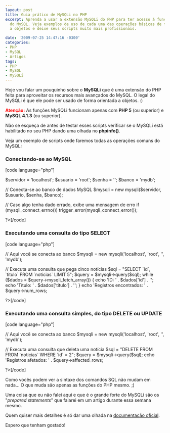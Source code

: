 ```yaml
---
layout: post
title: Guia prático de MySQLi no PHP
excerpt: Aprenda a usar a extensão MySQLi do PHP para ter acesso á funções avançadas
  do MySQL. Veja exemplos de uso de cada uma das operações básicas de fomra orientada
  a objetos e deixe seus scripts muito mais profissionais.

date: '2009-07-25 14:47:16 -0300'
categories:
- PHP
- MySQL
- Artigos
tags:
- PHP
- MySQL
- MySQLi
---
```

<p>Hoje vou falar um pouquinho sobre o <strong>MySQLi</strong> que é uma extensão do PHP feita para aproveitar os recursos mais avançados do MySQL. O legal do MySQLi é que ele pode ser usado de forma orientada a objetos. :)</p>
<p><strong style="color: red">Atenção:</strong> As funções MySQLi funcionam apenas com <strong>PHP 5</strong> (ou superior) e <strong>MySQL 4.1.3</strong> (ou superior).</p>
<p>Não se esqueça de antes de testar esses scripts verificar se o MySQLi está habilitado no seu PHP dando uma olhada no <strong>phpinfo()</strong>.</p>
<p>Veja um exemplo de scripts onde faremos todas as operações comuns do MySQL:</p>
<h3>Conectando-se ao MySQL</h3>
<p>[code language="php"]<?php</p>
<p>$servidor = 'localhost';
$usuario = 'root';
$senha = '';
$banco = 'mydb';</p>
<p>// Conecta-se ao banco de dados MySQL
$mysqli = new mysqli($servidor, $usuario, $senha, $banco);</p>
<p>// Caso algo tenha dado errado, exibe uma mensagem de erro
if (mysqli_connect_errno()) trigger_error(mysqli_connect_error());</p>
<p>?>[/code]</p>
<p></p>
<h3>Executando uma consulta do tipo SELECT</h3>
<p>[code language="php"]<?php</p>
<p>// Aqui você se conecta ao banco
$mysqli = new mysqli('localhost', 'root', '', 'mydb');</p>
<p>// Executa uma consulta que pega cinco notícias
$sql = "SELECT `id`, `titulo` FROM `noticias` LIMIT 5";
$query = $mysqli->query($sql);
while ($dados = $query->mysqli_fetch_array()) {
	echo 'ID: ' . $dados['id'] . '';
	echo 'Título: ' . $dados['titulo'] . '';
}
echo 'Registros encontrados: ' . $query->num_rows;</p>
<p>?>[/code]</p>
<p></p>
<h3>Executando uma consulta simples, do tipo DELETE ou UPDATE</h3>
<p>[code language="php"]<?php</p>
<p>// Aqui você se conecta ao banco
$mysqli = new mysqli('localhost', 'root', '', 'mydb');</p>
<p>// Executa uma consulta que deleta uma notícia
$sql = "DELETE FROM FROM `noticias` WHERE `id` = 2";
$query = $mysqli->query($sql);
echo 'Registros afetados: ' . $query->affected_rows;</p>
<p>?>[/code]</p>
<p>Como vocês podem ver a sintaxe dos comandos SQL não mudam em nada... O que muda são apenas as funções do PHP mesmo. ;)</p>
<p>Uma coisa que eu não falei aqui e que é o grande forte do MySQLi são os "<em>prepared statements</em>" que falarei em um artigo durante essa semana mesmo.</p>
<p>Quem quiser mais detalhes é só dar uma olhada na <a href="http://br2.php.net/manual/pt_BR/book.mysqli.php" target="_blank">documentação oficial</a>.</p>
<p>Espero que tenham gostado!</p>
